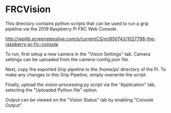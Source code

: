 # FRCVision
This directory contains python scripts that can be used to run a grip pipeline via the 2019 Raspberry Pi FRC Web Console.

http://wpilib.screenstepslive.com/s/currentCS/m/85074/l/1027798-the-raspberry-pi-frc-console

To run, first setup a new camera in the "Vision Settings" tab.  Camera settings can be uploaded from the camera-config.json file.

Next, copy the exported Grip pipeline to the /home/pi/ directory of the Pi. To make any changes to this Grip Pipeline, simply overwrite the script.

Finally, upload the vision-processing.py script via the "Application" tab, selecting the "Uploaded Python file" option.

Output can be viewed on the "Vision Status" tab by enabling "Console Output".